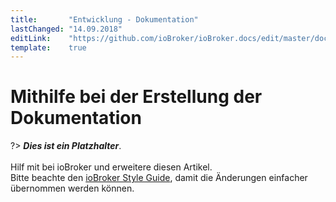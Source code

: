 ```yaml
---
title:       "Entwicklung - Dokumentation"
lastChanged: "14.09.2018"
editLink:    "https://github.com/ioBroker/ioBroker.docs/edit/master/docs/community/doc.md"
template:    true
---
```


# Mithilfe bei der Erstellung der Dokumentation

?> ***Dies ist ein Platzhalter***.
   <br><br>
   Hilf mit bei ioBroker und erweitere diesen Artikel.  
   Bitte beachte den [ioBroker Style Guide](community/styleguidedoc),
   damit die Änderungen einfacher übernommen werden können.
